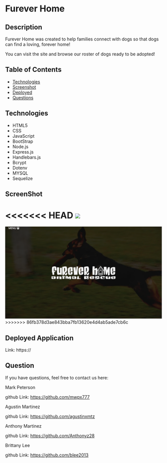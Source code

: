 # Furever Home
  ## Description
  Furever Home was created to help families connect with dogs so that dogs can find a loving, forever home!

  You can visit the site and browse our roster of dogs ready to be adopted!


  ## Table of Contents
  * [Technologies](#technologies)
  * [Screenshot](#screenshot)
  * [Deployed](#deployed)
  * [Questions](#questions)
  
  
  ## Technologies
  * HTML5
  * CSS
  * JavaScript
  * BootStrap
  * Node.js
  * Express.js
  * Handlebars.js
  * Bcrypt
  * Dotenv
  * MYSQL
  * Sequelize
  
  ## ScreenShot  
<<<<<<< HEAD
  <img src = ".public/assets/ScreenShot.png"/>
=======
  <img src = "./public/assets/ScreenShot.png"/>
>>>>>>> 86fb378d3ae843bba7fb13620e4d4ab5ade7cb6c
  
  ## Deployed Application
  Link: https://
  
  ## Question
  If you have questions, feel free to contact us here:
  
  Mark Peterson
  
  github Link: https://github.com/mwpx777

  Agustin Martinez
  
  github Link: https://github.com/agustinxmtz

  Anthony Martinez
  
  github Link: https://github.com/Anthonyz28

  Brittany Lee
  
  github Link: https://github.com/blee2013
